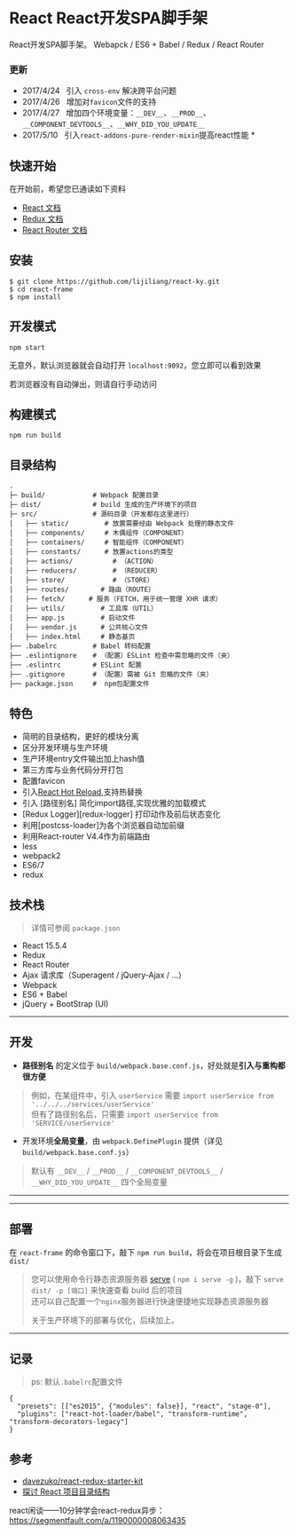 # React React开发SPA脚手架

React开发SPA脚手架。 Webapck / ES6 + Babel / Redux / React Router

### 更新
* 2017/4/24 &nbsp; 引入 `cross-env` 解决跨平台问题
* 2017/4/26 &nbsp; 增加对`favicon`文件的支持
* 2017/4/27 &nbsp; 增加四个环境变量：`__DEV__`、`__PROD__`、`__COMPONENT_DEVTOOLS__`、`__WHY_DID_YOU_UPDATE__`
* 2017/5/10 &nbsp; 引入`react-addons-pure-render-mixin`提高react性能 *

## 快速开始
在开始前，希望您已通读如下资料

* [React 文档][react-doc]
* [Redux 文档][redux-doc]
* [React Router 文档][react-router-doc]

## 安装
```shell
$ git clone https://github.com/lijiliang/react-ky.git
$ cd react-frame
$ npm install
```

## 开发模式
```shell
npm start
```
无意外，默认浏览器就会自动打开 `localhost:9092`，您立即可以看到效果

若浏览器没有自动弹出，则请自行手动访问  

## 构建模式
```shell
npm run build
```

## 目录结构
```
.
├─ build/            # Webpack 配置目录
├─ dist/             # build 生成的生产环境下的项目
├─ src/              # 源码目录（开发都在这里进行）
│   ├── static/         # 放置需要经由 Webpack 处理的静态文件
│   ├── components/     # 木偶组件（COMPONENT）
│   ├── containers/     # 智能组件（COMPONENT）
│   ├── constants/      # 放置actions的类型
│   ├── actions/          # （ACTION）
│   ├── reducers/         # （REDUCER）
│   ├── store/            # （STORE）
│   ├── routes/        # 路由（ROUTE）
│   ├── fetch/      # 服务（FETCH，用于统一管理 XHR 请求）
│   ├── utils/         # 工具库（UTIL）
│   ├── app.js         # 启动文件
│   ├── vendor.js      # 公共核心文件
│   ├── index.html     # 静态基页
├── .babelrc         # Babel 转码配置
├── .eslintignore    # （配置）ESLint 检查中需忽略的文件（夹）
├── .eslintrc        # ESLint 配置
├── .gitignore       # （配置）需被 Git 忽略的文件（夹）
├── package.json     #  npm包配置文件
```

## 特色
* 简明的目录结构，更好的模块分离
* 区分开发环境与生产环境
* 生产环境entry文件输出加上hash值
* 第三方库与业务代码分开打包
* 配置favicon
* 引入[React Hot Reload][hot-loader],支持热替换
* 引入 [路径别名] 简化import路径,实现优雅的加载模式
* [Redux Logger][redux-logger] 打印动作及前后状态变化
* 利用[postcss-loader]为各个浏览器自动加前缀
* 利用React-router V4.4作为前端路由
* less
* webpack2
* ES6/7
* redux


## 技术栈
> 详情可参阅 `package.json`

* React 15.5.4
* Redux
* React Router
* Ajax 请求库（Superagent / jQuery-Ajax / ...）
* Webpack
* ES6 + Babel
* jQuery + BootStrap (UI)

***
## 开发
* **路径别名** 的定义位于 `build/webpack.base.conf.js`，好处就是**引入与重构都很方便**
> 例如，在某组件中，引入 `userService` 需要 `import userService from '../../../services/userService'`  
> 但有了路径别名后，只需要 `import userService from 'SERVICE/userService'`  

* 开发环境**全局变量**，由 `webpack.DefinePlugin` 提供（详见 `build/webpack.base.conf.js`）
> 默认有 `__DEV__` / `__PROD__` / `__COMPONENT_DEVTOOLS__` / `__WHY_DID_YOU_UPDATE__` 四个全局变量  
***

***
## 部署
在 `react-frame` 的命令窗口下，敲下 `npm run build`，将会在项目根目录下生成 `dist/`  
> 您可以使用命令行静态资源服务器 [serve](https://github.com/tj/serve) ( `npm i serve -g` )，敲下 `serve dist/ -p [端口]` 来快速查看 build 后的项目  
> 还可以自己配置一个`nginx`服务器进行快速便捷地实现静态资源服务器
>
> 关于生产环境下的部署与优化，后续加上。
***

## 记录
> ps: 默认`.babelrc`配置文件
```
{
  "presets": [["es2015", {"modules": false}], "react", "stage-0"],
  "plugins": ["react-hot-loader/babel", "transform-runtime", "transform-decorators-legacy"]
}

```
## 参考
* [davezuko/react-redux-starter-kit](https://github.com/davezuko/react-redux-starter-kit)
* [探讨 React 项目目录结构](http://marmelab.com/blog/2015/12/17/react-directory-structure.html)

react闲谈——10分钟学会react-redux异步： https://segmentfault.com/a/1190000008063435

[react-doc]: http://reactjs.cn/react/docs/getting-started-zh-CN.html
[redux-doc]: http://camsong.github.io/redux-in-chinese/index.html
[react-router-doc]: http://react-guide.github.io/react-router-cn/
[hot-loader]: https://github.com/gaearon/react-hot-loader
[react-hot-loader]: https://github.com/gaearon/react-hot-loader/issues/218
[webpack 2 打包实战]: http://www.tuicool.com/articles/QJJRrmJ
[webpack-in-action]:  https://github.com/fenivana/webpack-in-action
[html-webpack-plugin]: https://zengxiaotao.github.io/2016/10/26/html-webpack-plugin-%E7%94%A8%E6%B3%95/
[webpack-redux参考]: https://github.com/hyy1115/react-redux-webpack
